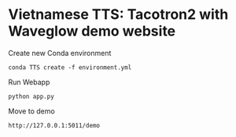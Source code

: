 # Vietnamese TTS: Tacotron2 with Waveglow demo website

Create new Conda environment 
```
conda TTS create -f environment.yml
```
Run Webapp
```
python app.py
```
Move to demo 
```
http://127.0.0.1:5011/demo
```

